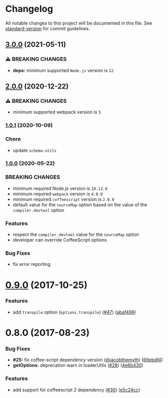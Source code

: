 # Changelog

All notable changes to this project will be documented in this file. See [standard-version](https://github.com/conventional-changelog/standard-version) for commit guidelines.

## [3.0.0](https://github.com/webpack-contrib/coffee-loader/compare/v2.0.0...v3.0.0) (2021-05-11)


### ⚠ BREAKING CHANGES

* **deps:** minimum supported `Node.js` version is `12`

## [2.0.0](https://github.com/webpack-contrib/coffee-loader/compare/v1.0.1...v2.0.0) (2020-12-22)


### ⚠ BREAKING CHANGES

* minimum supported webpack version is `5`

### [1.0.1](https://github.com/webpack-contrib/coffee-loader/compare/v1.0.0...v1.0.1) (2020-10-09)

### Chore

* update `schema-utils`

### [1.0.0](https://github.com/webpack-contrib/coffee-loader/compare/v0.9.0...v1.0.0) (2020-05-22)

### BREAKING CHANGES

* minimum required Node.js version is `10.13.0`
* minimum required `webpack` version is `4.0.0`
* minimum required `coffeescript` version is `2.0.0`
* default value for the `sourceMap` option based on the value of the `compiler.devtool` option

### Features

* respect the `compiler.devtool` value for the `sourceMap` option
* developer can override CoffeeScript options

### Bug Fixes

* fix error reporting

<a name="0.9.0"></a>
# [0.9.0](https://github.com/webpack-contrib/coffee-loader/compare/v0.8.0...v0.9.0) (2017-10-25)


### Features

* add `transpile` option (`options.transpile`) ([#47](https://github.com/webpack-contrib/coffee-loader/issues/47)) ([abaf498](https://github.com/webpack-contrib/coffee-loader/commit/abaf498))



<a name="0.8.0"></a>
# 0.8.0 (2017-08-23)


### Bug Fixes

* **#25:** fix coffee-script dependency version ([@jacobthemyth](https://github.com/jacobthemyth)) ([69ebdf4](https://github.com/webpack-contrib/coffee-loader/commit/69ebdf4))
* **getOptions:** deprecation warn in loaderUtils ([#28](https://github.com/webpack-contrib/coffee-loader/issues/28)) ([4e6b430](https://github.com/webpack-contrib/coffee-loader/commit/4e6b430))


### Features

* add support for coffeescript 2 dependency ([#30](https://github.com/webpack-contrib/coffee-loader/issues/30)) ([e5c24cc](https://github.com/webpack-contrib/coffee-loader/commit/e5c24cc))
